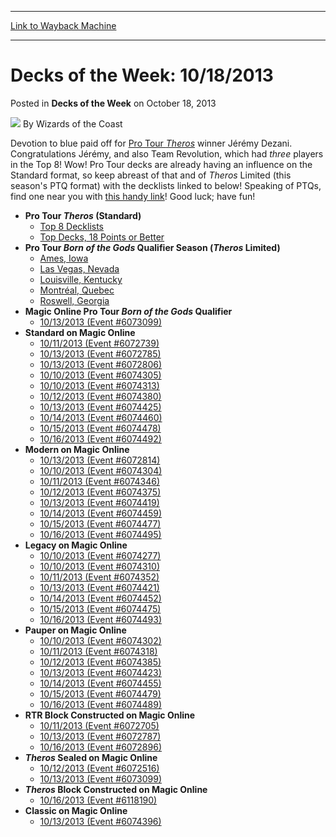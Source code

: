 
---
[Link to Wayback Machine](https://web.archive.org/web/20220120232448/https://magic.wizards.com/en/articles/archive/decks-week-10182013-2013-10-18)

[_metadata_:author]:- "Wizards of the Coast"
[_metadata_:description]:- "Devotion to blue paid off for Pro Tour Theros winner Jérémy Dezani. Congratulations Jérémy, and also Team Revolution, which had three players in the Top 8! Wow! Pro Tour decks are already having an influence on the Standard format, so keep abreast of that and of Theros Limited (this season's PTQ format) with the decklists linked to below! Speaking of PTQs, find one near you"
[_metadata_:generator]:- "Drupal 7 (http://drupal.org)"
[_metadata_:node]:- "598331"
[_metadata_:publish_date]:- "2013-10-18"
[_metadata_:source]:- "div-main-content"
[_metadata_:title]:- "Decks of the Week: 10/18/2013"
[_metadata_:wayback_capture_timestamp]:- "2022-01-20 23:24:48"
[_metadata_:wayback_raw_url]:- "https://web.archive.org/web/20220120232448id_/https://magic.wizards.com/en/articles/archive/decks-week-10182013-2013-10-18"
[_metadata_:wayback_url]:- "https://magic.wizards.com/en/articles/archive/decks-week-10182013-2013-10-18"
---


Decks of the Week: 10/18/2013
=============================



 Posted in **Decks of the Week**
 on October 18, 2013 






![](https://media.magic.wizards.com/styles/auth_small/public/images/person/wizards_author.jpg)
By Wizards of the Coast












Devotion to blue paid off for  [Pro Tour *Theros*](/en/events/coverage/dezani-proclaims-allez-les-bleus-pro-tour)  winner Jérémy Dezani. Congratulations Jérémy, and also Team Revolution, which had *three* players in the Top 8! Wow! Pro Tour decks are already having an influence on the Standard format, so keep abreast of that and of *Theros* Limited (this season's PTQ format) with the decklists linked to below! Speaking of PTQs, find one near you with [this handy link](https://www.wizards.com/Magic/TCG/Events.aspx?x=mtg/event/protour/qualifierlist#bog)! Good luck; have fun!


* **Pro Tour *Theros* (Standard)** 
	+ [Top 8 Decklists](/en/articles/archive/event-coverage/top-8-decks-pro-tour-theros-2013-10-12-0)
	+ [Top Decks, 18 Points or Better](/en/articles/archive/event-coverage/top-standard-decklists-2013-10-13-0)
* **Pro Tour *Born of the Gods* Qualifier Season (*Theros* Limited)** 
	+ [Ames, Iowa](/en/articles/archive/event-coverage/pro-tour-qualifier-season-top-8-standard-decklists-2013-10-05)
	+ [Las Vegas, Nevada](/en/articles/archive/event-coverage/pro-tour-qualifier-season-top-8-standard-decklists-2013-10-05-1)
	+ [Louisville, Kentucky](/en/articles/archive/event-coverage/pro-tour-qualifier-season-top-8-standard-decklists-2013-10-05-2)
	+ [Montréal, Quebec](/en/articles/archive/event-coverage/pro-tour-qualifier-season-top-8-standard-decklists-2013-10-06)
	+ [Roswell, Georgia](/en/articles/archive/event-coverage/pro-tour-qualifier-season-top-8-standard-decklists-2013-10-05-3)
* **Magic Online Pro Tour *Born of the Gods* Qualifier** 
	+ [10/13/2013 (Event #6073099)](http://www.wizards.com/Magic/digital/MagicOnlineTourn.aspx?x=mtg/digital/magiconline/tourn/6073099)
* **Standard on Magic Online**
	+ [10/11/2013 (Event #6072739)](http://archive.wizards.com/Magic/Digital/MagicOnlineTourn.aspx?x=mtg/digital/magiconline/tourn/6072739)
	+ [10/13/2013 (Event #6072785)](http://archive.wizards.com/Magic/Digital/MagicOnlineTourn.aspx?x=mtg/digital/magiconline/tourn/6072785)
	+ [10/13/2013 (Event #6072806)](http://archive.wizards.com/Magic/Digital/MagicOnlineTourn.aspx?x=mtg/digital/magiconline/tourn/6072806)
	+ [10/10/2013 (Event #6074305)](http://archive.wizards.com/Magic/Digital/MagicOnlineTourn.aspx?x=mtg/digital/magiconline/tourn/6074305)
	+ [10/10/2013 (Event #6074313)](http://archive.wizards.com/Magic/Digital/MagicOnlineTourn.aspx?x=mtg/digital/magiconline/tourn/6074313)
	+ [10/12/2013 (Event #6074380)](http://archive.wizards.com/Magic/Digital/MagicOnlineTourn.aspx?x=mtg/digital/magiconline/tourn/6074380)
	+ [10/13/2013 (Event #6074425)](http://archive.wizards.com/Magic/Digital/MagicOnlineTourn.aspx?x=mtg/digital/magiconline/tourn/6074425)
	+ [10/14/2013 (Event #6074460)](http://archive.wizards.com/Magic/Digital/MagicOnlineTourn.aspx?x=mtg/digital/magiconline/tourn/6074460)
	+ [10/15/2013 (Event #6074478)](http://archive.wizards.com/Magic/Digital/MagicOnlineTourn.aspx?x=mtg/digital/magiconline/tourn/6074478)
	+ [10/16/2013 (Event #6074492)](http://archive.wizards.com/Magic/Digital/MagicOnlineTourn.aspx?x=mtg/digital/magiconline/tourn/6074492)
* **Modern on Magic Online**
	+ [10/13/2013 (Event #6072814)](http://archive.wizards.com/Magic/Digital/MagicOnlineTourn.aspx?x=mtg/digital/magiconline/tourn/6072814)
	+ [10/10/2013 (Event #6074304)](http://archive.wizards.com/Magic/Digital/MagicOnlineTourn.aspx?x=mtg/digital/magiconline/tourn/6074304)
	+ [10/11/2013 (Event #6074346)](http://archive.wizards.com/Magic/Digital/MagicOnlineTourn.aspx?x=mtg/digital/magiconline/tourn/6074346)
	+ [10/12/2013 (Event #6074375)](http://archive.wizards.com/Magic/Digital/MagicOnlineTourn.aspx?x=mtg/digital/magiconline/tourn/6074375)
	+ [10/13/2013 (Event #6074419)](http://archive.wizards.com/Magic/Digital/MagicOnlineTourn.aspx?x=mtg/digital/magiconline/tourn/6074419)
	+ [10/14/2013 (Event #6074459)](http://archive.wizards.com/Magic/Digital/MagicOnlineTourn.aspx?x=mtg/digital/magiconline/tourn/6074459)
	+ [10/15/2013 (Event #6074477)](http://archive.wizards.com/Magic/Digital/MagicOnlineTourn.aspx?x=mtg/digital/magiconline/tourn/6074477)
	+ [10/16/2013 (Event #6074495)](http://archive.wizards.com/Magic/Digital/MagicOnlineTourn.aspx?x=mtg/digital/magiconline/tourn/6074495)
* **Legacy on Magic Online**
	+ [10/10/2013 (Event #6074277)](http://archive.wizards.com/Magic/Digital/MagicOnlineTourn.aspx?x=mtg/digital/magiconline/tourn/6074277)
	+ [10/10/2013 (Event #6074310)](http://archive.wizards.com/Magic/Digital/MagicOnlineTourn.aspx?x=mtg/digital/magiconline/tourn/6074310)
	+ [10/11/2013 (Event #6074352)](http://archive.wizards.com/Magic/Digital/MagicOnlineTourn.aspx?x=mtg/digital/magiconline/tourn/6074352)
	+ [10/13/2013 (Event #6074421)](http://archive.wizards.com/Magic/Digital/MagicOnlineTourn.aspx?x=mtg/digital/magiconline/tourn/6074421)
	+ [10/14/2013 (Event #6074452)](http://archive.wizards.com/Magic/Digital/MagicOnlineTourn.aspx?x=mtg/digital/magiconline/tourn/6074452)
	+ [10/15/2013 (Event #6074475)](http://archive.wizards.com/Magic/Digital/MagicOnlineTourn.aspx?x=mtg/digital/magiconline/tourn/6074475)
	+ [10/16/2013 (Event #6074493)](http://archive.wizards.com/Magic/Digital/MagicOnlineTourn.aspx?x=mtg/digital/magiconline/tourn/6074493)
* **Pauper on Magic Online**
	+ [10/10/2013 (Event #6074302)](http://archive.wizards.com/Magic/Digital/MagicOnlineTourn.aspx?x=mtg/digital/magiconline/tourn/6074302)
	+ [10/11/2013 (Event #6074318)](http://archive.wizards.com/Magic/Digital/MagicOnlineTourn.aspx?x=mtg/digital/magiconline/tourn/6074318)
	+ [10/12/2013 (Event #6074385)](http://archive.wizards.com/Magic/Digital/MagicOnlineTourn.aspx?x=mtg/digital/magiconline/tourn/6074385)
	+ [10/13/2013 (Event #6074423)](http://archive.wizards.com/Magic/Digital/MagicOnlineTourn.aspx?x=mtg/digital/magiconline/tourn/6074423)
	+ [10/14/2013 (Event #6074455)](http://archive.wizards.com/Magic/Digital/MagicOnlineTourn.aspx?x=mtg/digital/magiconline/tourn/6074455)
	+ [10/15/2013 (Event #6074479)](http://archive.wizards.com/Magic/Digital/MagicOnlineTourn.aspx?x=mtg/digital/magiconline/tourn/6074479)
	+ [10/16/2013 (Event #6074489)](http://archive.wizards.com/Magic/Digital/MagicOnlineTourn.aspx?x=mtg/digital/magiconline/tourn/6074489)
* **RTR Block Constructed on Magic Online** 
	+ [10/11/2013 (Event #6072705)](http://archive.wizards.com/Magic/Digital/MagicOnlineTourn.aspx?x=mtg/digital/magiconline/tourn/6072705)
	+ [10/13/2013 (Event #6072787)](http://archive.wizards.com/Magic/Digital/MagicOnlineTourn.aspx?x=mtg/digital/magiconline/tourn/6072787)
	+ [10/16/2013 (Event #6072896)](http://archive.wizards.com/Magic/Digital/MagicOnlineTourn.aspx?x=mtg/digital/magiconline/tourn/6072896)
* ***Theros* Sealed on Magic Online** 
	+ [10/12/2013 (Event #6072516)](http://archive.wizards.com/Magic/Digital/MagicOnlineTourn.aspx?x=mtg/digital/magiconline/tourn/6072516)
	+ [10/13/2013 (Event #6073099)](http://archive.wizards.com/Magic/Digital/MagicOnlineTourn.aspx?x=mtg/digital/magiconline/tourn/6073099)
* ***Theros* Block Constructed on Magic Online** 
	+ [10/16/2013 (Event #6118190)](http://archive.wizards.com/Magic/Digital/MagicOnlineTourn.aspx?x=mtg/digital/magiconline/tourn/6118190)
* **Classic on Magic Online** 
	+ [10/13/2013 (Event #6074396)](http://archive.wizards.com/Magic/Digital/MagicOnlineTourn.aspx?x=mtg/digital/magiconline/tourn/6074396)






